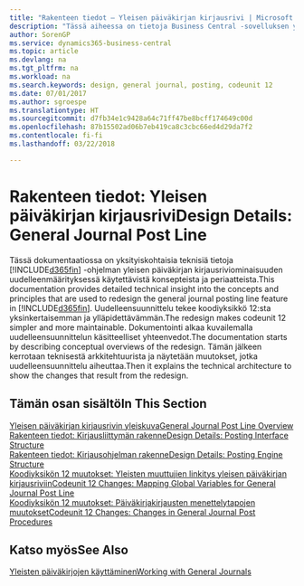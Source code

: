 ```yaml
---
title: "Rakenteen tiedot – Yleisen päiväkirjan kirjausrivi | Microsoft Docs"
description: "Tässä aiheessa on tietoja Business Central -sovelluksen yleisen päiväkirjan kirjausriviominaisuuden uudelleenmäärityksessä käytettävistä käsitteistä ja periaatteista."
author: SorenGP
ms.service: dynamics365-business-central
ms.topic: article
ms.devlang: na
ms.tgt_pltfrm: na
ms.workload: na
ms.search.keywords: design, general journal, posting, codeunit 12
ms.date: 07/01/2017
ms.author: sgroespe
ms.translationtype: HT
ms.sourcegitcommit: d7fb34e1c9428a64c71ff47be8bcff174649c00d
ms.openlocfilehash: 87b15502ad06b7eb419ca8c3cbc66ed4d29da7f2
ms.contentlocale: fi-fi
ms.lasthandoff: 03/22/2018

---
```

# <a name="design-details-general-journal-post-line"></a><span data-ttu-id="b486b-103">Rakenteen tiedot: Yleisen päiväkirjan kirjausrivi</span><span class="sxs-lookup"><span data-stu-id="b486b-103">Design Details: General Journal Post Line</span></span>
<span data-ttu-id="b486b-104">Tässä dokumentaatiossa on yksityiskohtaisia teknisiä tietoja [!INCLUDE[d365fin](includes/d365fin_md.md)] -ohjelman yleisen päiväkirjan kirjausriviominaisuuden uudelleenmäärityksessä käytettävistä konsepteista ja periaatteista.</span><span class="sxs-lookup"><span data-stu-id="b486b-104">This documentation provides detailed technical insight into the concepts and principles that are used to redesign the general journal posting line feature in [!INCLUDE[d365fin](includes/d365fin_md.md)].</span></span> <span data-ttu-id="b486b-105">Uudelleensuunnittelu tekee koodiyksikkö 12:sta yksinkertaisemman ja ylläpidettävämmän.</span><span class="sxs-lookup"><span data-stu-id="b486b-105">The redesign makes codeunit 12 simpler and more maintainable.</span></span> <span data-ttu-id="b486b-106">Dokumentointi alkaa kuvailemalla uudelleensuunnittelun käsitteelliset yhteenvedot.</span><span class="sxs-lookup"><span data-stu-id="b486b-106">The documentation starts by describing conceptual overviews of the redesign.</span></span> <span data-ttu-id="b486b-107">Tämän jälkeen kerrotaan teknisestä arkkitehtuurista ja näytetään muutokset, jotka uudelleensuunnittelu aiheuttaa.</span><span class="sxs-lookup"><span data-stu-id="b486b-107">Then it explains the technical architecture to show the changes that result from the redesign.</span></span>  

## <a name="in-this-section"></a><span data-ttu-id="b486b-108">Tämän osan sisältö</span><span class="sxs-lookup"><span data-stu-id="b486b-108">In This Section</span></span>  
[<span data-ttu-id="b486b-109">Yleisen päiväkirjan kirjausrivin yleiskuva</span><span class="sxs-lookup"><span data-stu-id="b486b-109">General Journal Post Line Overview</span></span>](design-details-general-journal-post-line-overview.md)  
[<span data-ttu-id="b486b-110">Rakenteen tiedot: Kirjausliittymän rakenne</span><span class="sxs-lookup"><span data-stu-id="b486b-110">Design Details: Posting Interface Structure</span></span>](design-details-posting-interface-structure.md)  
[<span data-ttu-id="b486b-111">Rakenteen tiedot: Kirjausohjelman rakenne</span><span class="sxs-lookup"><span data-stu-id="b486b-111">Design Details: Posting Engine Structure</span></span>](design-details-posting-engine-structure.md)  
[<span data-ttu-id="b486b-112">Koodiyksikön 12 muutokset: Yleisten muuttujien linkitys yleisen päiväkirjan kirjausriviin</span><span class="sxs-lookup"><span data-stu-id="b486b-112">Codeunit 12 Changes: Mapping Global Variables for General Journal Post Line</span></span>](design-details-codeunit-12-changes-mapping-global-variables-for-general-journal-post-line.md)  
[<span data-ttu-id="b486b-113">Koodiyksikön 12 muutokset: Päiväkirjakirjausten menettelytapojen muutokset</span><span class="sxs-lookup"><span data-stu-id="b486b-113">Codeunit 12 Changes: Changes in General Journal Post Procedures</span></span>](design-details-codeunit-12-changes-changes-in-general-journal-post-procedures.md)  

## <a name="see-also"></a><span data-ttu-id="b486b-114">Katso myös</span><span class="sxs-lookup"><span data-stu-id="b486b-114">See Also</span></span>  
[<span data-ttu-id="b486b-115">Yleisten päiväkirjojen käyttäminen</span><span class="sxs-lookup"><span data-stu-id="b486b-115">Working with General Journals</span></span>](ui-work-general-journals.md)


